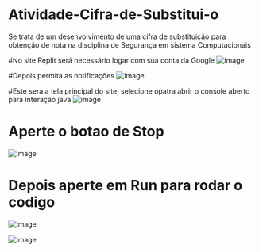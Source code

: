 # Atividade-Cifra-de-Substitui-o
Se trata de um desenvolvimento de uma cifra de substituição para obtenção de nota na disciplina de Segurança em sistema Computacionais  

#No site Replit será necessário logar com sua conta da Google 
![image](https://github.com/user-attachments/assets/852276c9-6d36-49e8-8803-0c0c178b2e2b)

#Depois permita as notificações
![image](https://github.com/user-attachments/assets/bcfad30b-384c-4077-9a72-4022ace12fea)

#Este sera a tela principal do site, selecione opatra abrir o console aberto para interação java 
![image](https://github.com/user-attachments/assets/452a11a6-c8e8-4a76-b0c2-a6ac6a843a1d)

# Aperte o botao de Stop 
![image](https://github.com/user-attachments/assets/48ddb4a3-dd51-44d8-8865-dc9996d71616)

# Depois aperte em Run para rodar o codigo 
![image](https://github.com/user-attachments/assets/eedc50c0-db13-4389-a1a2-80e4b7f6a799)


![image](https://github.com/user-attachments/assets/b76e0d74-4858-4942-af94-579dbfeefadb)




